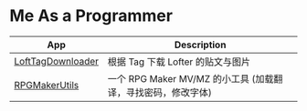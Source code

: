 # Me As a Programmer

| App | Description |
| --- | --- |
| [LoftTagDownloader](https://github.com/Justype/LoftTagDownloader) | 根据 Tag 下载 Lofter 的贴文与图片 |
| [RPGMakerUtils](https://github.com/Justype/RPGMakerUtils) | 一个 RPG Maker MV/MZ 的小工具 (加载翻译，寻找密码，修改字体) |
